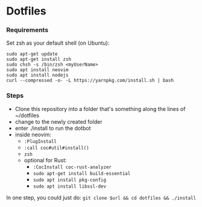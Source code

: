 # Dotfiles

### Requirements
Set zsh as your default shell (on Ubuntu):
    
    sudo apt-get update
    sudo apt-get install zsh
    sudo chsh -s /bin/zsh <myUserName>
    sudo apt install neovim
    sudo apt install nodejs
    curl --compressed -o- -L https://yarnpkg.com/install.sh | bash
    

### Steps
- Clone this repository into a folder that's something along the lines of ~/dotfiles
- change to the newly created folder
- enter ./install to run the dotbot
- inside neovim:
    - `:PlugInstall`
    - `:call coc#util#install()`
    - `zsh`
    - optional for Rust:
        - `:CocInstall coc-rust-analyzer`
        - `sudo apt-get install build-essential`
        - `sudo apt install pkg-config`
        - `sudo apt install libssl-dev`
	  
    

In one step, you could just do: 
`git clone $url && cd dotfiles && ./install`

	


	
